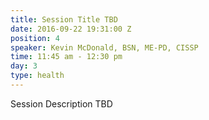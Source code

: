 ```yaml
---
title: Session Title TBD
date: 2016-09-22 19:31:00 Z
position: 4
speaker: Kevin McDonald, BSN, ME-PD, CISSP
time: 11:45 am - 12:30 pm
day: 3
type: health
---
```


Session Description TBD